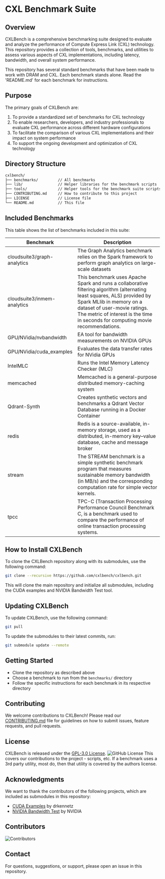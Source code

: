 # CXL Benchmark Suite

## Overview

CXLBench is a comprehensive benchmarking suite designed to evaluate and analyze the performance of Compute Express Link (CXL) technology. This repository provides a collection of tools, benchmarks, and utilities to assess various aspects of CXL implementations, including latency, bandwidth, and overall system performance.

This repository has several standard benchmarks that have been made to work with DRAM and CXL. Each benchmark stands alone. Read the 'README.md' for each benchmark for instructions.

## Purpose

The primary goals of CXLBench are:

1. To provide a standardized set of benchmarks for CXL technology
2. To enable researchers, developers, and industry professionals to evaluate CXL performance across different hardware configurations
3. To facilitate the comparison of various CXL implementations and their impact on system performance
4. To support the ongoing development and optimization of CXL technology

## Directory Structure

```bash
cxlbench/
├── benchmarks/         // All benchmarks
├── lib/                // Helper libraries for the benchmark scripts
├── tools/              // Helper tools for the benchmark suite scripts
├── CONTRIBUTING.md     // How to contribute to this project
├── LICENSE             // License file
└── README.md           // This file
```

## Included Benchmarks

This table shows the list of benchmarks included in this suite:

| Benchmark | Description |
|-----------|-------------|
| cloudsuite3/graph-analytics   | The Graph Analytics benchmark relies on the Spark framework to perform graph analytics on large-scale datasets |
| cloudsuite3/inmem-analytics   | This benchmark uses Apache Spark and runs a collaborative filtering algorithm (alternating least squares, ALS) provided by Spark MLlib in memory on a dataset of user-movie ratings. The metric of interest is the time in seconds for computing movie recommendations. |
| GPU/NVidia/nvbandwidth | EA tool for bandwidth measurements on NVIDIA GPUs |
| GPU/NVidia/cuda_examples | Evaluates the data transfer rates for NVidia GPUs |
| IntelMLC | Runs the Intel Memory Latency Checker (MLC) |
| memcached | Memcached is a general-purpose distributed memory-caching system |
| Qdrant-Synth | Creates synthetic vectors and benchmarks a Qdrant Vector Database running in a Docker Container |
| redis | Redis is a source-available, in-memory storage, used as a distributed, in-memory key–value database, cache and message broker |
| stream | The STREAM benchmark is a simple synthetic benchmark program that measures sustainable memory bandwidth (in MB/s) and the corresponding computation rate for simple vector kernels.  |
| tpcc | TPC-C (Transaction Processing Performance Council Benchmark C, is a benchmark used to compare the performance of online transaction processing systems. |

## How to Install CXLBench

To clone the CXLBench repository along with its submodules, use the following command:

```bash
git clone --recursive https://github.com/cxlbench/cxlbench.git
```

This will clone the main repository and initialize all submodules, including the CUDA examples and NVIDIA Bandwidth Test tool.

## Updating CXLBench

To update CXLBench, use the following command:
```bash
git pull
```

To update the submodules to their latest commits, run:
```bash
git submodule update --remote
```

## Getting Started

- Clone the repository as described above
- Choose a benchmark to run from the `benchmarks/` directory
- Follow the specific instructions for each benchmark in its respective directory

## Contributing
We welcome contributions to CXLBench! Please read our [CONTRIBUTING.md](./CONTRIBUTING.md) file for guidelines on how to submit issues, feature requests, and pull requests.

## License
CXLBench is released under the [GPL-3.0 License](./LICENSE.md). ![GitHub License](https://img.shields.io/github/license/cxlbench/cxlbench)
This covers our contributions to the project - scripts, etc. If a benchmark uses a 3rd party utility, most do, then that utility is covered by the authors license.

## Acknowledgments
We want to thank the contributors of the following projects, which are included as submodules in this repository:
- [CUDA Examples](https://github.com/drkennetz/cuda_examples) by drkennetz
- [NVIDIA Bandwidth Test](https://github.com/NVIDIA/nvbandwidth) by NVIDIA

## Contributors

![Contributors](https://contributors-img.web.app/image?repo=cxlbench/cxlbench)

## Contact
For questions, suggestions, or support, please open an issue in this repository.

